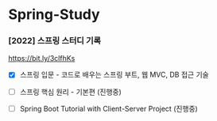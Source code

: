 # Spring-Study
### [2022] 스프링 스터디 기록

https://bit.ly/3clfhKs

- [x] 스프링 입문 - 코드로 배우는 스프링 부트, 웹 MVC, DB 접근 기술
- [ ] 스프링 핵심 원리 - 기본편 (진행중)

- [ ] Spring Boot Tutorial with Client-Server Project (진행중)
